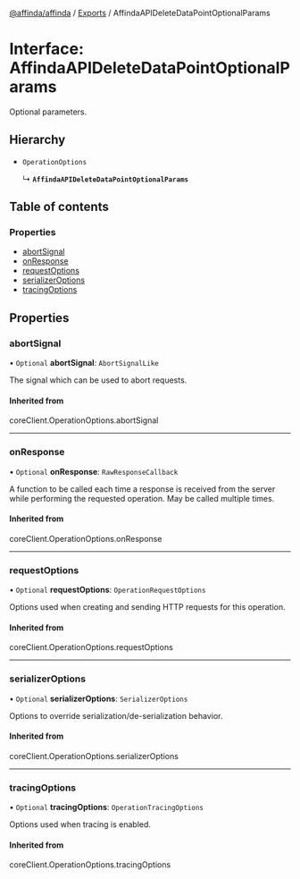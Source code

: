 [@affinda/affinda](../README.md) / [Exports](../modules.md) / AffindaAPIDeleteDataPointOptionalParams

# Interface: AffindaAPIDeleteDataPointOptionalParams

Optional parameters.

## Hierarchy

- `OperationOptions`

  ↳ **`AffindaAPIDeleteDataPointOptionalParams`**

## Table of contents

### Properties

- [abortSignal](AffindaAPIDeleteDataPointOptionalParams.md#abortsignal)
- [onResponse](AffindaAPIDeleteDataPointOptionalParams.md#onresponse)
- [requestOptions](AffindaAPIDeleteDataPointOptionalParams.md#requestoptions)
- [serializerOptions](AffindaAPIDeleteDataPointOptionalParams.md#serializeroptions)
- [tracingOptions](AffindaAPIDeleteDataPointOptionalParams.md#tracingoptions)

## Properties

### abortSignal

• `Optional` **abortSignal**: `AbortSignalLike`

The signal which can be used to abort requests.

#### Inherited from

coreClient.OperationOptions.abortSignal

___

### onResponse

• `Optional` **onResponse**: `RawResponseCallback`

A function to be called each time a response is received from the server
while performing the requested operation.
May be called multiple times.

#### Inherited from

coreClient.OperationOptions.onResponse

___

### requestOptions

• `Optional` **requestOptions**: `OperationRequestOptions`

Options used when creating and sending HTTP requests for this operation.

#### Inherited from

coreClient.OperationOptions.requestOptions

___

### serializerOptions

• `Optional` **serializerOptions**: `SerializerOptions`

Options to override serialization/de-serialization behavior.

#### Inherited from

coreClient.OperationOptions.serializerOptions

___

### tracingOptions

• `Optional` **tracingOptions**: `OperationTracingOptions`

Options used when tracing is enabled.

#### Inherited from

coreClient.OperationOptions.tracingOptions
